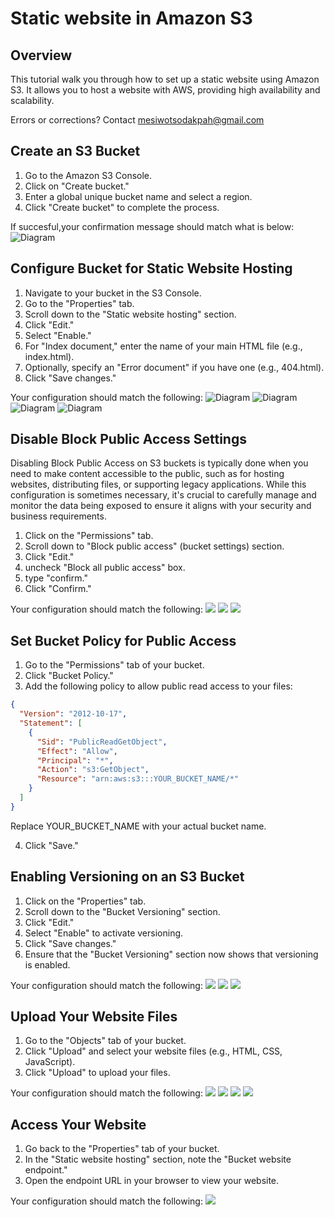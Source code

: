 # Static website in Amazon S3
## Overview
This tutorial walk you through how to set up a static website using Amazon S3. It allows you to host a website with AWS, providing high availability and scalability.

Errors or corrections? Contact
mesiwotsodakpah@gmail.com 

## Create an S3 Bucket
1. Go to the Amazon S3 Console.
2. Click on "Create bucket."
3. Enter a global unique bucket name and select a region.
4. Click "Create bucket" to complete the process.

If succesful,your confirmation message should match what is below:
![Diagram](https://github.com/Mesiwotso-Gloria/S3-Project/blob/main/images/Screenshot.png?raw=true)

## Configure Bucket for Static Website Hosting
1. Navigate to your bucket in the S3 Console.
2. Go to the "Properties" tab.
3. Scroll down to the "Static website hosting" section.
4. Click "Edit."
5. Select "Enable."
6. For "Index document," enter the name of your main HTML file (e.g., index.html).
7. Optionally, specify an "Error document" if you have one (e.g., 404.html).
8. Click "Save changes."

Your configuration should match the following:
![Diagram](https://github.com/Mesiwotso-Gloria/S3-Project/blob/main/images/Screenshot%20(389).png?raw=true)
![Diagram](https://github.com/Mesiwotso-Gloria/S3-Project/blob/main/images/Screenshot%20(372).png?raw=true)
![Diagram](
https://github.com/Mesiwotso-Gloria/S3-Project/blob/main/images/Screenshot%20(373).png?raw=true)
![Diagram](https://github.com/Mesiwotso-Gloria/S3-Project/blob/main/images/Screenshot%20(374).png?raw=true)

## Disable Block Public Access Settings
Disabling Block Public Access on S3 buckets is typically done when you need to make content accessible to the public, such as for hosting websites, distributing files, or supporting legacy applications. While this configuration is sometimes necessary, it's crucial to carefully manage and monitor the data being exposed to ensure it aligns with your security and business requirements.

1. Click on the "Permissions" tab.
2. Scroll down to "Block public access" (bucket settings) section.
3. Click "Edit."
4. uncheck "Block all public access" box.
5. type "confirm."
6. Click "Confirm."

Your configuration should match the following:
![](https://github.com/Mesiwotso-Gloria/S3-Project/blob/main/images/Screenshot%20(379).png?raw=true)
![](https://github.com/Mesiwotso-Gloria/S3-Project/blob/main/images/Screenshot%20(385).png?raw=true)
![](https://github.com/Mesiwotso-Gloria/S3-Project/blob/main/images/Screenshot%20(386).png?raw=true)


## Set Bucket Policy for Public Access
1. Go to the "Permissions" tab of your bucket.
2. Click "Bucket Policy."
3. Add the following policy to allow public read access to your files:
   
```json
{
  "Version": "2012-10-17",
  "Statement": [
    {
      "Sid": "PublicReadGetObject",
      "Effect": "Allow",
      "Principal": "*",
      "Action": "s3:GetObject",
      "Resource": "arn:aws:s3:::YOUR_BUCKET_NAME/*"
    }
  ]
}

  ```
   Replace YOUR_BUCKET_NAME with your actual bucket name.

4. Click "Save."

## Enabling Versioning on an S3 Bucket
1. Click on the "Properties" tab.
2. Scroll down to the "Bucket Versioning" section.
3. Click "Edit."
4. Select "Enable" to activate versioning.
5. Click "Save changes."
6. Ensure that the "Bucket Versioning" section now shows that 
   versioning is enabled.

Your configuration should match the following:
![](https://github.com/Mesiwotso-Gloria/S3-Project/blob/main/images/Screenshot%20(389).png?raw=true)
![](https://github.com/Mesiwotso-Gloria/S3-Project/blob/main/images/Screenshot%20(391).png?raw=true)
![](https://github.com/Mesiwotso-Gloria/S3-Project/blob/main/images/Screenshot%20(392).png?raw=true)

## Upload Your Website Files
1. Go to the "Objects" tab of your bucket.
2. Click "Upload" and select your website files (e.g., HTML, CSS, JavaScript).
3. Click "Upload" to upload your files.

Your configuration should match the following:
![](https://github.com/Mesiwotso-Gloria/S3-Project/blob/main/images/Screenshot%20(365).png?raw=true)
![](https://github.com/Mesiwotso-Gloria/S3-Project/blob/main/images/Screenshot%20(366).png?raw=true)
![](https://github.com/Mesiwotso-Gloria/S3-Project/blob/main/images/Screenshot%20(369).png?raw=true)
![](https://github.com/Mesiwotso-Gloria/S3-Project/blob/main/images/Screenshot%20(370).png?raw=true)

## Access Your Website
1. Go back to the "Properties" tab of your bucket.
2. In the "Static website hosting" section, note the "Bucket website endpoint."
3. Open the endpoint URL in your browser to view your website.

Your configuration should match the following:
![](https://github.com/Mesiwotso-Gloria/S3-Project/blob/main/images/Screenshot%20(376).png?raw=true)

